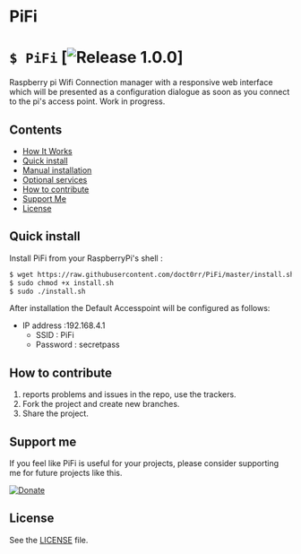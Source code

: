 # PiFi
# `$ PiFi` [![Release 1.0.0](https://img.shields.io/badge/Release-1.0.0-green.svg)]
Raspberry pi Wifi Connection manager with a responsive web interface which will be presented as a configuration dialogue as soon as you connect to the pi's access point.
Work in progress.

## Contents

 - [How It Works](#prerequisites)
 - [Quick install](#quick-install)
 - [Manual installation](#manual-installation)
 - [Optional services](#optional-services)
 - [How to contribute](#how-to-contribute)
 - [Support Me](#Support-me)
 - [License](#license)
 


## Quick install
Install PiFi from your RaspberryPi's shell :
```sh
$ wget https://raw.githubusercontent.com/doct0rr/PiFi/master/install.sh
$ sudo chmod +x install.sh
$ sudo ./install.sh
```

After installation the Default Accesspoint will be configured as follows:
* IP address :192.168.4.1
  * SSID       : PiFi
  * Password   : secretpass

## How to contribute

1. reports problems and issues in the repo, use the trackers.
2. Fork the project and create new branches.
3. Share the project.

## Support me
If you feel like PiFi is useful for your projects, please consider supporting me for future projects like this.

[![Donate](https://img.shields.io/badge/Donate-PayPal-green.svg)](https://paypal.me/noodlemonster)

## License
See the [LICENSE](./LICENSE) file.
